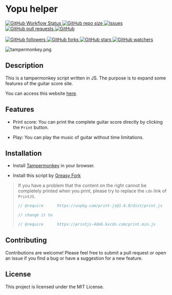 # Yopu helper

<p>
    <a href="https://greasyfork.org/en/scripts/469792-yupu-helper" target="_blank">
        <img alt="GitHub Workflow Status" src="https://img.shields.io/badge/YopuHelper-Tampermonkey-orange">
    </a>
    <a href="https://github.com/Chenmo1212/Yopu-Helper" target="_blank">
        <img alt="GitHub repo size" src="https://img.shields.io/github/repo-size/Chenmo1212/Yopu-Helper">
    </a>
    <a href="https://github.com/Chenmo1212/Yopu-Helper/issues" target="_blank">
        <img alt="Issues" src="https://img.shields.io/github/issues/Chenmo1212/Yopu-Helper" />
    </a>
    <a href="https://github.com/Chenmo1212/Yopu-Helper/pulls" target="_blank">
        <img alt="GitHub pull requests" src="https://img.shields.io/github/issues-pr/Chenmo1212/Yopu-Helper" />
    </a>
    <a href="https://github.com/Chenmo1212/Yopu-Helper" target="_blank">
        <img alt="GitHub" src="https://img.shields.io/github/license/Chenmo1212/Yopu-Helper">
    </a>
<br/>
<br/>
    <a href="https://github.com/Chenmo1212/Yopu-Helper" target="_blank">
        <img alt="GitHub followers" src="https://img.shields.io/github/followers/pudongping?style=social">
    </a>
    <a href="https://github.com/Chenmo1212/Yopu-Helper" target="_blank">
        <img alt="GitHub forks" src="https://img.shields.io/github/forks/Chenmo1212/Yopu-Helper?style=social">
    </a>
    <a href="https://github.com/Chenmo1212/Yopu-Helper" target="_blank">
        <img alt="GitHub stars" src="https://img.shields.io/github/stars/Chenmo1212/Yopu-Helper?style=social">
    </a>
    <a href="https://github.com/Chenmo1212/Yopu-Helper" target="_blank">
        <img alt="GitHub watchers" src="https://img.shields.io/github/watchers/Chenmo1212/Yopu-Helper?style=social">
    </a>
</p>

![tampermonkey.png](https://cdn.chenmo1212.cn/img/tampermonkey.png)

## Description

This is a tampermonkey script written in JS. The purpose is to expand some features of the guitar score site.

You can access this website [here](https://yopu.co/?f=github).

## Features

- Print score: You can print the complete guitar score directly by clicking the `Print` button.

- Play: You can play the music of guitar without time limitations.


## Installation

- Install [Tampermonkey](https://chrome.google.com/webstore/detail/tampermonkey/dhdgffkkebhmkfjojejmpbldmpobfkfo) in your browser.

- Install this script by [Greasy Fork](https://greasyfork.org/en/scripts/469792-yupu-helper)

> If you have a problem that the content on the right cannot be completely printed when you print, please try to replace the `cdn` link of `PrintJS`. 
>
> ```js
> // @require      https://unpkg.com/print-js@1.6.0/dist/print.js
> 
> // change it to
> 
> // @require      https://printjs-4de6.kxcdn.com/print.min.js
> ```

## Contributing
Contributions are welcome! Please feel free to submit a pull request or open an issue if you find a bug or have a suggestion for a new feature.

## License
This project is licensed under the MIT License.
